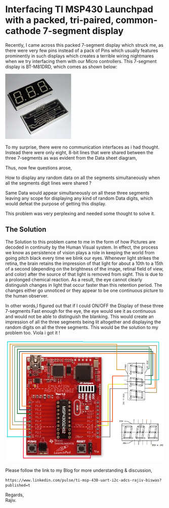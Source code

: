 # Interfacing TI MSP430 Launchpad with a packed, tri-paired, common-cathode 7-segment display
Recently, I came across this packed 7-segment display which struck me, as there were very few pins instead of a pack 
of Pins which usually features prominently in such displays which creates a terrible wiring nightmares when we try 
interfacing them with our Micro controllers. This 7-segment display is BT-M81DRD, which comes as shown below:

![Alt text](https://github.com/RajivBiswas/Microcontroller-Dev/blob/master/TI_MSP_EXP430G2_Launchpad/msp430_7segment/BT-M81DRD.png "BT-M81DRD")

To my surprise, there were no communication interfaces as i had thought. Instead there were only eight, 8-bit lines that were shared between the three 7-segments as was evident from the Data sheet diagram,

Thus, now few questions arose,

How to display any random data on all the segments simultaneously when all 
the segments digit lines were shared ?

Same Data would appear simultaneously on all these three segments leaving any scope for displaying any kind of random Data digits, which would defeat the purpose of getting this display.

This problem was very perplexing and needed some thought to solve it.

## The Solution 

The Solution to this problem came to me in the form of how Pictures are decoded in continuity by the Human Visual system. In effect, the process we know as persistence of vision plays a role in keeping the world from going pitch black every time we blink our eyes. Whenever light strikes the retina, the brain retains the impression of that light for about a 10th to a 15th of a second (depending on the brightness of the image, retinal field of view, and color) after the source of that light is removed from sight. This is due to a prolonged chemical reaction. As a result, the eye cannot clearly distinguish changes in light that occur faster than this retention period. The changes either go unnoticed or they appear to be one continuous picture to the human observer. 

In other words,I figured out that if I could ON/OFF the Display of these three 7-segments Fast enough for the eye, the eye would see it as continuous and would not be able to distinguish the blanking. This would create an impression of all the three segments being lit altogether and displaying the random digits on all the three segments. This would be the solution to my problem too. Viola i got it !

![Alt text](https://github.com/RajivBiswas/Microcontroller-Dev/blob/master/TI_MSP_EXP430G2_Launchpad/msp430_7segment/TI_MSP_Exp430G2_25.png "Interfacing Schematic between BT-M81DRD & Luanchpad")

Please follow the link to my Blog for more understanding & discussion,

```
https://www.linkedin.com/pulse/ti-msp-430-uart-i2c-adcs-rajiv-biswas?published=t
```

Regards,\
Rajiv.
